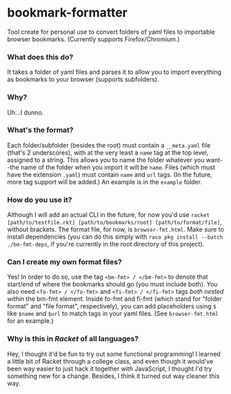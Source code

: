 # bookmark-formatter
Tool create for personal use to convert folders of yaml files to importable browser bookmarks. (Currently supports Firefox/Chromium.)

### What does this do?
It takes a folder of yaml files and parses it to allow you to import everything as bookmarks to your browser (supports subfolders).

### Why?
Uh...I dunno.

### What's the format?
Each folder/subfolder (besides the root) must contain a `__meta.yaml` file (that's 2 underscores), with at the very least a `name` tag at the top level, assigned to a string. This allows you to name the folder whatever you want--the name of the folder when you import it will be `name`. Files (which must have the extension `.yaml`) must contain `name` and `url` tags. (In the future, more tag support will be added.) An example is in the `example` folder.

### How do you use it?
Although I will add an actual CLI in the future, for now you'd use `racket [path/to/testfile.rkt] [path/to/bookmarks/root] [path/to/format/file]`, without brackets. The format file, for now, is `browser-fmt.html`. Make sure to install dependencies (you can do this simply with `raco pkg install --batch ./bm-fmt-deps`, if you're currently in the root directory of this project).

### Can I create my own format files?
Yes! In order to do so, use the tag `<bm-fmt> / </bm-fmt>` to denote that start/end of where the bookmarks should go (you must include both). You also need `<fo-fmt> / </fo-fmt>` and `<fi-fmt> / </fi-fmt>` tags *both nested within* the bm-fmt element. Inside fo-fmt and fi-fmt (which stand for "folder format" and "file format", respectively), you can add placeholders using `$` like `$name` and `$url` to match tags in your yaml files. (See `browser-fmt.html` for an example.)

### Why is this in *Racket* of all languages?
Hey, I thought it'd be fun to try out some functional programming! I learned a little bit of Racket through a college class, and even though it would've been way easier to just hack it together with JavaScript, I thought I'd try something new for a change. Besides, I think it turned out way cleaner this way.

